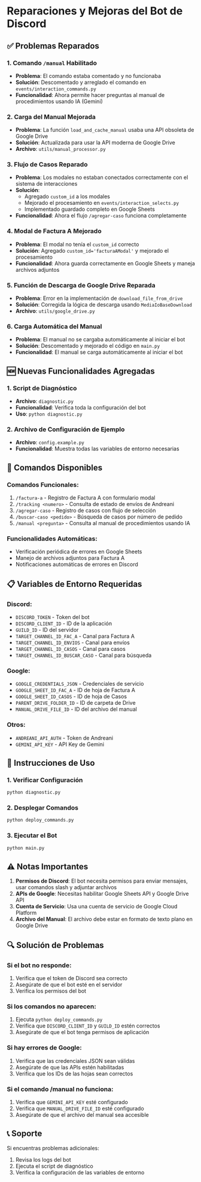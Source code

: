 # Reparaciones y Mejoras del Bot de Discord

## ✅ Problemas Reparados

### 1. Comando `/manual` Habilitado
- **Problema**: El comando estaba comentado y no funcionaba
- **Solución**: Descomentado y arreglado el comando en `events/interaction_commands.py`
- **Funcionalidad**: Ahora permite hacer preguntas al manual de procedimientos usando IA (Gemini)

### 2. Carga del Manual Mejorada
- **Problema**: La función `load_and_cache_manual` usaba una API obsoleta de Google Drive
- **Solución**: Actualizada para usar la API moderna de Google Drive
- **Archivo**: `utils/manual_processor.py`

### 3. Flujo de Casos Reparado
- **Problema**: Los modales no estaban conectados correctamente con el sistema de interacciones
- **Solución**: 
  - Agregado `custom_id` a los modales
  - Mejorado el procesamiento en `events/interaction_selects.py`
  - Implementado guardado completo en Google Sheets
- **Funcionalidad**: Ahora el flujo `/agregar-caso` funciona completamente

### 4. Modal de Factura A Mejorado
- **Problema**: El modal no tenía el `custom_id` correcto
- **Solución**: Agregado `custom_id='facturaAModal'` y mejorado el procesamiento
- **Funcionalidad**: Ahora guarda correctamente en Google Sheets y maneja archivos adjuntos

### 5. Función de Descarga de Google Drive Reparada
- **Problema**: Error en la implementación de `download_file_from_drive`
- **Solución**: Corregida la lógica de descarga usando `MediaIoBaseDownload`
- **Archivo**: `utils/google_drive.py`

### 6. Carga Automática del Manual
- **Problema**: El manual no se cargaba automáticamente al iniciar el bot
- **Solución**: Descomentado y mejorado el código en `main.py`
- **Funcionalidad**: El manual se carga automáticamente al iniciar el bot

## 🆕 Nuevas Funcionalidades Agregadas

### 1. Script de Diagnóstico
- **Archivo**: `diagnostic.py`
- **Funcionalidad**: Verifica toda la configuración del bot
- **Uso**: `python diagnostic.py`

### 2. Archivo de Configuración de Ejemplo
- **Archivo**: `config.example.py`
- **Funcionalidad**: Muestra todas las variables de entorno necesarias

## 🔧 Comandos Disponibles

### Comandos Funcionales:
1. `/factura-a` - Registro de Factura A con formulario modal
2. `/tracking <numero>` - Consulta de estado de envíos de Andreani
3. `/agregar-caso` - Registro de casos con flujo de selección
4. `/buscar-caso <pedido>` - Búsqueda de casos por número de pedido
5. `/manual <pregunta>` - Consulta al manual de procedimientos usando IA

### Funcionalidades Automáticas:
- Verificación periódica de errores en Google Sheets
- Manejo de archivos adjuntos para Factura A
- Notificaciones automáticas de errores en Discord

## 📋 Variables de Entorno Requeridas

### Discord:
- `DISCORD_TOKEN` - Token del bot
- `DISCORD_CLIENT_ID` - ID de la aplicación
- `GUILD_ID` - ID del servidor
- `TARGET_CHANNEL_ID_FAC_A` - Canal para Factura A
- `TARGET_CHANNEL_ID_ENVIOS` - Canal para envíos
- `TARGET_CHANNEL_ID_CASOS` - Canal para casos
- `TARGET_CHANNEL_ID_BUSCAR_CASO` - Canal para búsqueda

### Google:
- `GOOGLE_CREDENTIALS_JSON` - Credenciales de servicio
- `GOOGLE_SHEET_ID_FAC_A` - ID de hoja de Factura A
- `GOOGLE_SHEET_ID_CASOS` - ID de hoja de Casos
- `PARENT_DRIVE_FOLDER_ID` - ID de carpeta de Drive
- `MANUAL_DRIVE_FILE_ID` - ID del archivo del manual

### Otros:
- `ANDREANI_API_AUTH` - Token de Andreani
- `GEMINI_API_KEY` - API Key de Gemini

## 🚀 Instrucciones de Uso

### 1. Verificar Configuración
```bash
python diagnostic.py
```

### 2. Desplegar Comandos
```bash
python deploy_commands.py
```

### 3. Ejecutar el Bot
```bash
python main.py
```

## ⚠️ Notas Importantes

1. **Permisos de Discord**: El bot necesita permisos para enviar mensajes, usar comandos slash y adjuntar archivos
2. **APIs de Google**: Necesitas habilitar Google Sheets API y Google Drive API
3. **Cuenta de Servicio**: Usa una cuenta de servicio de Google Cloud Platform
4. **Archivo del Manual**: El archivo debe estar en formato de texto plano en Google Drive

## 🔍 Solución de Problemas

### Si el bot no responde:
1. Verifica que el token de Discord sea correcto
2. Asegúrate de que el bot esté en el servidor
3. Verifica los permisos del bot

### Si los comandos no aparecen:
1. Ejecuta `python deploy_commands.py`
2. Verifica que `DISCORD_CLIENT_ID` y `GUILD_ID` estén correctos
3. Asegúrate de que el bot tenga permisos de aplicación

### Si hay errores de Google:
1. Verifica que las credenciales JSON sean válidas
2. Asegúrate de que las APIs estén habilitadas
3. Verifica que los IDs de las hojas sean correctos

### Si el comando /manual no funciona:
1. Verifica que `GEMINI_API_KEY` esté configurado
2. Verifica que `MANUAL_DRIVE_FILE_ID` esté configurado
3. Asegúrate de que el archivo del manual sea accesible

## 📞 Soporte

Si encuentras problemas adicionales:
1. Revisa los logs del bot
2. Ejecuta el script de diagnóstico
3. Verifica la configuración de las variables de entorno 